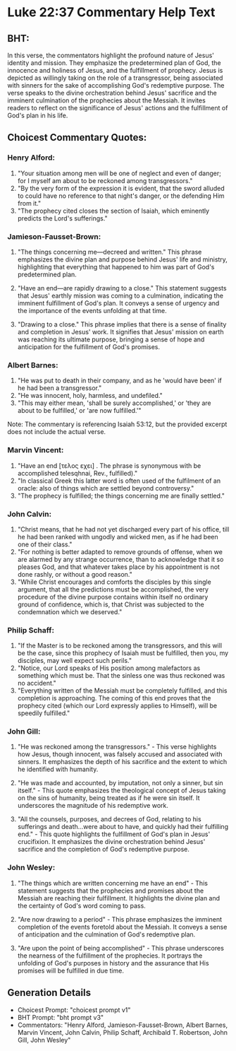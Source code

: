 # Luke 22:37 Commentary Help Text

## BHT:
In this verse, the commentators highlight the profound nature of Jesus' identity and mission. They emphasize the predetermined plan of God, the innocence and holiness of Jesus, and the fulfillment of prophecy. Jesus is depicted as willingly taking on the role of a transgressor, being associated with sinners for the sake of accomplishing God's redemptive purpose. The verse speaks to the divine orchestration behind Jesus' sacrifice and the imminent culmination of the prophecies about the Messiah. It invites readers to reflect on the significance of Jesus' actions and the fulfillment of God's plan in his life.

## Choicest Commentary Quotes:
### Henry Alford:
1. "Your situation among men will be one of neglect and even of danger; for I myself am about to be reckoned among transgressors."
2. "By the very form of the expression it is evident, that the sword alluded to could have no reference to that night's danger, or the defending Him from it."
3. "The prophecy cited closes the section of Isaiah, which eminently predicts the Lord's sufferings."

### Jamieson-Fausset-Brown:
1. "The things concerning me—decreed and written." This phrase emphasizes the divine plan and purpose behind Jesus' life and ministry, highlighting that everything that happened to him was part of God's predetermined plan.

2. "Have an end—are rapidly drawing to a close." This statement suggests that Jesus' earthly mission was coming to a culmination, indicating the imminent fulfillment of God's plan. It conveys a sense of urgency and the importance of the events unfolding at that time.

3. "Drawing to a close." This phrase implies that there is a sense of finality and completion in Jesus' work. It signifies that Jesus' mission on earth was reaching its ultimate purpose, bringing a sense of hope and anticipation for the fulfillment of God's promises.

### Albert Barnes:
1. "He was put to death in their company, and as he 'would have been' if he had been a transgressor."
2. "He was innocent, holy, harmless, and undefiled."
3. "This may either mean, 'shall be surely accomplished,' or 'they are about to be fulfilled,' or 'are now fulfilled.'"

Note: The commentary is referencing Isaiah 53:12, but the provided excerpt does not include the actual verse.

### Marvin Vincent:
1. "Have an end [τελος εχει] . The phrase is synonymous with be accomplished telesqhnai, Rev., fulfilled)." 
2. "In classical Greek this latter word is often used of the fulfilment of an oracle: also of things which are settled beyond controversy."
3. "The prophecy is fulfilled; the things concerning me are finally settled."

### John Calvin:
1. "Christ means, that he had not yet discharged every part of his office, till he had been ranked with ungodly and wicked men, as if he had been one of their class."
2. "For nothing is better adapted to remove grounds of offense, when we are alarmed by any strange occurrence, than to acknowledge that it so pleases God, and that whatever takes place by his appointment is not done rashly, or without a good reason."
3. "While Christ encourages and comforts the disciples by this single argument, that all the predictions must be accomplished, the very procedure of the divine purpose contains within itself no ordinary ground of confidence, which is, that Christ was subjected to the condemnation which we deserved."

### Philip Schaff:
1. "If the Master is to be reckoned among the transgressors, and this will be the case, since this prophecy of Isaiah must be fulfilled, then you, my disciples, may well expect such perils."
2. "Notice, our Lord speaks of His position among malefactors as something which must be. That the sinless one was thus reckoned was no accident."
3. "Everything written of the Messiah must be completely fulfilled, and this completion is approaching. The coming of this end proves that the prophecy cited (which our Lord expressly applies to Himself), will be speedily fulfilled."

### John Gill:
1. "He was reckoned among the transgressors." - This verse highlights how Jesus, though innocent, was falsely accused and associated with sinners. It emphasizes the depth of his sacrifice and the extent to which he identified with humanity.

2. "He was made and accounted, by imputation, not only a sinner, but sin itself." - This quote emphasizes the theological concept of Jesus taking on the sins of humanity, being treated as if he were sin itself. It underscores the magnitude of his redemptive work.

3. "All the counsels, purposes, and decrees of God, relating to his sufferings and death...were about to have, and quickly had their fulfilling end." - This quote highlights the fulfillment of God's plan in Jesus' crucifixion. It emphasizes the divine orchestration behind Jesus' sacrifice and the completion of God's redemptive purpose.

### John Wesley:
1. "The things which are written concerning me have an end" - This statement suggests that the prophecies and promises about the Messiah are reaching their fulfillment. It highlights the divine plan and the certainty of God's word coming to pass.

2. "Are now drawing to a period" - This phrase emphasizes the imminent completion of the events foretold about the Messiah. It conveys a sense of anticipation and the culmination of God's redemptive plan.

3. "Are upon the point of being accomplished" - This phrase underscores the nearness of the fulfillment of the prophecies. It portrays the unfolding of God's purposes in history and the assurance that His promises will be fulfilled in due time.


## Generation Details
- Choicest Prompt: "choicest prompt v1"
- BHT Prompt: "bht prompt v3"
- Commentators: "Henry Alford, Jamieson-Fausset-Brown, Albert Barnes, Marvin Vincent, John Calvin, Philip Schaff, Archibald T. Robertson, John Gill, John Wesley"
